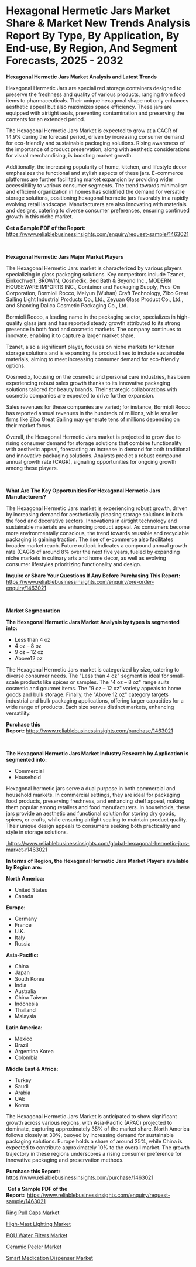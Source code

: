 <p><h1>Hexagonal Hermetic Jars Market Share & Market New Trends Analysis Report By Type, By Application, By End-use, By Region, And Segment Forecasts, 2025 - 2032</h1></p><p><strong>Hexagonal Hermetic Jars Market Analysis and Latest Trends</strong></p>
<p><p>Hexagonal Hermetic Jars are specialized storage containers designed to preserve the freshness and quality of various products, ranging from food items to pharmaceuticals. Their unique hexagonal shape not only enhances aesthetic appeal but also maximizes space efficiency. These jars are equipped with airtight seals, preventing contamination and preserving the contents for an extended period.</p><p>The Hexagonal Hermetic Jars Market is expected to grow at a CAGR of 14.9% during the forecast period, driven by increasing consumer demand for eco-friendly and sustainable packaging solutions. Rising awareness of the importance of product preservation, along with aesthetic considerations for visual merchandising, is boosting market growth. </p><p>Additionally, the increasing popularity of home, kitchen, and lifestyle decor emphasizes the functional and stylish aspects of these jars. E-commerce platforms are further facilitating market expansion by providing wider accessibility to various consumer segments. The trend towards minimalism and efficient organization in homes has solidified the demand for versatile storage solutions, positioning hexagonal hermetic jars favorably in a rapidly evolving retail landscape. Manufacturers are also innovating with materials and designs, catering to diverse consumer preferences, ensuring continued growth in this niche market.</p></p>
<p><strong>Get a Sample PDF of the Report:&nbsp;</strong> <a href="https://www.reliablebusinessinsights.com/enquiry/request-sample/1463021?utm_campaign=63&utm_medium=2&utm_source=Github&utm_content=ia&utm_term=02032025&utm_id=hexagonal-hermetic-jars">https://www.reliablebusinessinsights.com/enquiry/request-sample/1463021</a></p>
<p>&nbsp;</p>
<p><strong>Hexagonal Hermetic Jars Major Market Players</strong></p>
<p><p>The Hexagonal Hermetic Jars market is characterized by various players specializing in glass packaging solutions. Key competitors include Tzanet, Einkochwelt, BROWIN, Qosmedix, Bed Bath & Beyond Inc., MODERN HOUSEWARE IMPORTS INC., Container and Packaging Supply, Pres-On Corporation, Bormioli Rocco, Meiyun (Wuhan) Craft Technology, Zibo Great Sailing Light Industrial Products Co., Ltd., Zeyuan Glass Product Co., Ltd., and Shaoxing Dalica Cosmetic Packaging Co., Ltd.</p><p>Bormioli Rocco, a leading name in the packaging sector, specializes in high-quality glass jars and has reported steady growth attributed to its strong presence in both food and cosmetic markets. The company continues to innovate, enabling it to capture a larger market share. </p><p>Tzanet, also a significant player, focuses on niche markets for kitchen storage solutions and is expanding its product lines to include sustainable materials, aiming to meet increasing consumer demand for eco-friendly options. </p><p>Qosmedix, focusing on the cosmetic and personal care industries, has been experiencing robust sales growth thanks to its innovative packaging solutions tailored for beauty brands. Their strategic collaborations with cosmetic companies are expected to drive further expansion.</p><p>Sales revenues for these companies are varied; for instance, Bormioli Rocco has reported annual revenues in the hundreds of millions, while smaller firms like Zibo Great Sailing may generate tens of millions depending on their market focus.</p><p>Overall, the Hexagonal Hermetic Jars market is projected to grow due to rising consumer demand for storage solutions that combine functionality with aesthetic appeal, forecasting an increase in demand for both traditional and innovative packaging solutions. Analysts predict a robust compound annual growth rate (CAGR), signaling opportunities for ongoing growth among these players.</p></p>
<p>&nbsp;</p>
<p><strong>What Are The Key Opportunities For Hexagonal Hermetic Jars Manufacturers?</strong></p>
<p><p>The Hexagonal Hermetic Jars market is experiencing robust growth, driven by increasing demand for aesthetically pleasing storage solutions in both the food and decorative sectors. Innovations in airtight technology and sustainable materials are enhancing product appeal. As consumers become more environmentally conscious, the trend towards reusable and recyclable packaging is gaining traction. The rise of e-commerce also facilitates broader market reach. Future outlook indicates a compound annual growth rate (CAGR) of around 8% over the next five years, fueled by expanding niche markets in culinary arts and home decor, as well as evolving consumer lifestyles prioritizing functionality and design.</p></p>
<p><strong>Inquire or Share Your Questions If Any Before Purchasing This Report:</strong> <a href="https://www.reliablebusinessinsights.com/enquiry/pre-order-enquiry/1463021?utm_campaign=63&utm_medium=2&utm_source=Github&utm_content=ia&utm_term=02032025&utm_id=hexagonal-hermetic-jars">https://www.reliablebusinessinsights.com/enquiry/pre-order-enquiry/1463021</a></p>
<p>&nbsp;</p>
<p><strong>Market Segmentation</strong></p>
<p><strong>The Hexagonal Hermetic Jars Market Analysis by types is segmented into:</strong></p>
<p><ul><li>Less than 4 oz</li><li>4 oz – 8 oz</li><li>9 oz – 12 oz</li><li>Above12 oz</li></ul></p>
<p><p>The Hexagonal Hermetic Jars market is categorized by size, catering to diverse consumer needs. The "Less than 4 oz" segment is ideal for small-scale products like spices or samples. The "4 oz – 8 oz" range suits cosmetic and gourmet items. The "9 oz – 12 oz" variety appeals to home goods and bulk storage. Finally, the "Above 12 oz" category targets industrial and bulk packaging applications, offering larger capacities for a wide range of products. Each size serves distinct markets, enhancing versatility.</p></p>
<p><strong>Purchase this Report:&nbsp;</strong><a href="https://www.reliablebusinessinsights.com/purchase/1463021?utm_campaign=63&utm_medium=2&utm_source=Github&utm_content=ia&utm_term=02032025&utm_id=hexagonal-hermetic-jars">https://www.reliablebusinessinsights.com/purchase/1463021</a></p>
<p>&nbsp;</p>
<p><strong>The Hexagonal Hermetic Jars Market Industry Research by Application is segmented into:</strong></p>
<p><ul><li>Commercial</li><li>Household</li></ul></p>
<p><p>Hexagonal hermetic jars serve a dual purpose in both commercial and household markets. In commercial settings, they are ideal for packaging food products, preserving freshness, and enhancing shelf appeal, making them popular among retailers and food manufacturers. In households, these jars provide an aesthetic and functional solution for storing dry goods, spices, or crafts, while ensuring airtight sealing to maintain product quality. Their unique design appeals to consumers seeking both practicality and style in storage solutions.</p></p>
<p><a href="https://www.reliablebusinessinsights.com/global-hexagonal-hermetic-jars-market-r1463021?utm_campaign=63&utm_medium=2&utm_source=Github&utm_content=ia&utm_term=02032025&utm_id=hexagonal-hermetic-jars">&nbsp;https://www.reliablebusinessinsights.com/global-hexagonal-hermetic-jars-market-r1463021</a></p>
<p><strong>In terms of Region, the Hexagonal Hermetic Jars Market Players available by Region are:</strong></p>
<p>
    <p> <strong> North America: </strong>
        <ul>
            <li>United States</li>
            <li>Canada</li>
        </ul>
        </p> 
    <p> <strong> Europe: </strong>
        <ul>
            <li>Germany</li>
            <li>France</li>
            <li>U.K.</li>
            <li>Italy</li>
            <li>Russia</li>
        </ul>
        </p> 
    <p> <strong> Asia-Pacific: </strong>
        <ul>
            <li>China</li>
            <li>Japan</li>
            <li>South Korea</li>
            <li>India</li>
            <li>Australia</li>
            <li>China Taiwan</li>
            <li>Indonesia</li>
            <li>Thailand</li>
            <li>Malaysia</li>
        </ul>
        </p> 
    <p> <strong> Latin America: </strong>
        <ul>
            <li>Mexico</li>
            <li>Brazil</li>
            <li>Argentina Korea</li>
            <li>Colombia</li>
        </ul>
        </p> 
    <p> <strong> Middle East & Africa: </strong>
        <ul>
            <li>Turkey</li>
            <li>Saudi</li>
            <li>Arabia</li>
            <li>UAE</li>
            <li>Korea</li>
        </ul>
    </p>
    </p>
<p><p>The Hexagonal Hermetic Jars Market is anticipated to show significant growth across various regions, with Asia-Pacific (APAC) projected to dominate, capturing approximately 35% of the market share. North America follows closely at 30%, buoyed by increasing demand for sustainable packaging solutions. Europe holds a share of around 25%, while China is expected to contribute approximately 10% to the overall market. The growth trajectory in these regions underscores a rising consumer preference for innovative packaging and preservation methods.</p></p>
<p><strong>Purchase this Report: </strong><a href="https://www.reliablebusinessinsights.com/purchase/1463021?utm_campaign=63&utm_medium=2&utm_source=Github&utm_content=ia&utm_term=02032025&utm_id=hexagonal-hermetic-jars">https://www.reliablebusinessinsights.com/purchase/1463021</a></p>
<p>&nbsp;<strong>Get a Sample PDF of the Report:&nbsp;&nbsp;</strong><a href="https://www.reliablebusinessinsights.com/enquiry/request-sample/1463021?utm_campaign=63&utm_medium=2&utm_source=Github&utm_content=ia&utm_term=02032025&utm_id=hexagonal-hermetic-jars">https://www.reliablebusinessinsights.com/enquiry/request-sample/1463021</a></p>
<p><strong></strong></p>
<p><p><a href="https://github.com/debowflaggqw/Market-Research-Report-List-1/blob/main/ring-pull-caps-market.md?utm_campaign=63&utm_medium=2&utm_source=Github&utm_content=ia&utm_term=02032025&utm_id=hexagonal-hermetic-jars">Ring Pull Caps Market</a></p><p><a href="https://github.com/guzasbahsas/Market-Research-Report-List-1/blob/main/high-mast-lighting-market.md?utm_campaign=63&utm_medium=2&utm_source=Github&utm_content=ia&utm_term=02032025&utm_id=hexagonal-hermetic-jars">High-Mast Lighting Market</a></p><p><a href="https://github.com/yarnsstaret1/Market-Research-Report-List-1/blob/main/pou-water-filters-market.md?utm_campaign=63&utm_medium=2&utm_source=Github&utm_content=ia&utm_term=02032025&utm_id=hexagonal-hermetic-jars">POU Water Filters Market</a></p><p><a href="https://github.com/eymermanda0p/Market-Research-Report-List-1/blob/main/ceramic-peeler-market.md?utm_campaign=63&utm_medium=2&utm_source=Github&utm_content=ia&utm_term=02032025&utm_id=hexagonal-hermetic-jars">Ceramic Peeler Market</a></p><p><a href="https://github.com/weisonmanych/Market-Research-Report-List-1/blob/main/smart-medication-dispenser-market.md?utm_campaign=63&utm_medium=2&utm_source=Github&utm_content=ia&utm_term=02032025&utm_id=hexagonal-hermetic-jars">Smart Medication Dispenser Market</a></p></p>